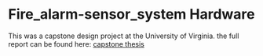 # Fire_alarm-sensor_system Hardware
This was a capstone design project at the University of Virginia. 
the full report can be found here: 
[capstone thesis](ECE_4440-4991-Design-Project-Final_Report.pdf) 

